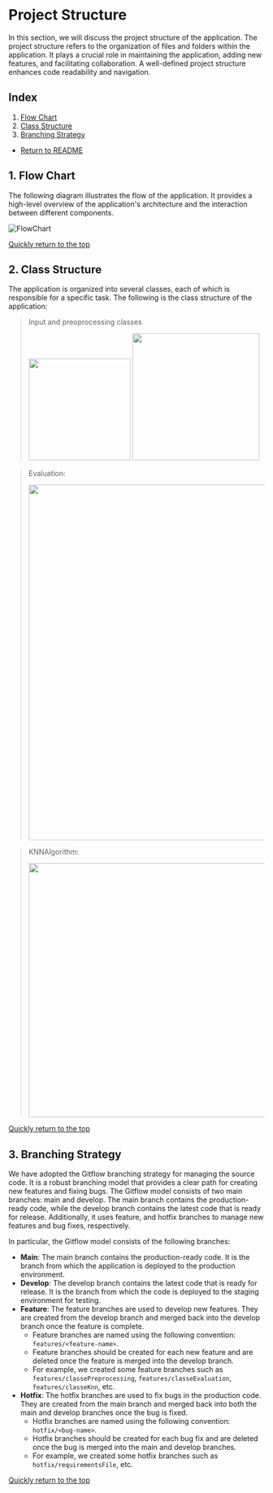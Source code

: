# Project Structure
In this section, we will discuss the project structure of the application. The project structure refers to the organization of files and folders within the application. It plays a crucial role in maintaining the application, adding new features, and facilitating collaboration. A well-defined project structure enhances code readability and navigation.

## Index
1. [Flow Chart](#1-flow-chart)
2. [Class Structure](#2-class-structure)
3. [Branching Strategy](#3-branching-strategy)

- [Return to README](../README.md)


## 1. Flow Chart
The following diagram illustrates the flow of the application.
It provides a high-level overview of the application's architecture and the interaction between different components.

![FlowChart](https://github.com/Ignazio-Emanuele-Picciche/ProgettoProgrammazioneAA23-24/assets/82161529/47758c87-f9fb-4aae-a243-b3374429067d)

[Quickly return to the top](#project-structure)

## 2. Class Structure
The application is organized into several classes, each of which is responsible for a specific task. The following is the class structure of the application:

> Input and preoprocessing classes
><p>
><img src='https://github.com/Ignazio-Emanuele-Picciche/ProgettoProgrammazioneAA23-24/assets/82161529/5af95837-6f12-4bb3-8e12-599d4bc351ce', width="200" >
><img src='https://github.com/Ignazio-Emanuele-Picciche/ProgettoProgrammazioneAA23-24/assets/82161529/513880e3-03b4-4e41-83d7-c3ec73cdfd56', width="250" >
></p>

>Evaluation:
><p>
><img src='https://github.com/Ignazio-Emanuele-Picciche/ProgettoProgrammazioneAA23-24/assets/82161529/8e450ad0-3f5d-45b9-b905-a561916df7fb', width="700">
></p>

> KNNAlgorithm:
><p>
><img src='https://github.com/Ignazio-Emanuele-Picciche/ProgettoProgrammazioneAA23-24/assets/82161529/5d093415-108a-4b97-ab54-743831ddb603', width="500">
></p>

[Quickly return to the top](#project-structure)

## 3. Branching Strategy
We have adopted the Gitflow branching strategy for managing the source code. It is a robust branching model that provides a clear path for creating new features and fixing bugs. The Gitflow model consists of two main branches: main and develop. The main branch contains the production-ready code, while the develop branch contains the latest code that is ready for release. Additionally, it uses feature, and hotfix branches to manage new features and bug fixes, respectively.

In particular, the Gitflow model consists of the following branches:
- **Main**: The main branch contains the production-ready code. It is the branch from which the application is deployed to the production environment.
- **Develop**: The develop branch contains the latest code that is ready for release. It is the branch from which the code is deployed to the staging environment for testing.
- **Feature**: The feature branches are used to develop new features. They are created from the develop branch and merged back into the develop branch once the feature is complete.
    - Feature branches are named using the following convention: `features/<feature-name>`.
    - Feature branches should be created for each new feature and are deleted once the feature is merged into the develop branch.
    - For example, we created some feature branches such as `features/classePreprocessing`, `features/classeEvaluation`, `features/classeKnn`, etc.
- **Hotfix**: The hotfix branches are used to fix bugs in the production code. They are created from the main branch and merged back into both the main and develop branches once the bug is fixed.
    - Hotfix branches are named using the following convention: `hotfix/<bug-name>`.
    - Hotfix branches should be created for each bug fix and are deleted once the bug is merged into the main and develop branches.
    - For example, we created some hotfix branches such as `hotfix/requirementsFile`, etc.

[Quickly return to the top](#project-structure)
